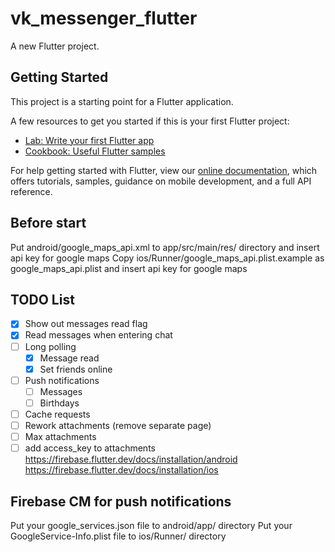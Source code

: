 # vk_messenger_flutter

A new Flutter project.

## Getting Started

This project is a starting point for a Flutter application.

A few resources to get you started if this is your first Flutter project:

- [Lab: Write your first Flutter app](https://flutter.dev/docs/get-started/codelab)
- [Cookbook: Useful Flutter samples](https://flutter.dev/docs/cookbook)

For help getting started with Flutter, view our
[online documentation](https://flutter.dev/docs), which offers tutorials,
samples, guidance on mobile development, and a full API reference.

## Before start
Put android/google_maps_api.xml to app/src/main/res/ directory and insert api key for google maps
Copy ios/Runner/google_maps_api.plist.example as google_maps_api.plist and insert api key for google maps

## TODO List

- [x] Show out messages read flag
- [x] Read messages when entering chat
- [ ] Long polling
  - [x] Message read
  - [x] Set friends online
- [ ] Push notifications
  - [ ] Messages
  - [ ] Birthdays
- [ ] Cache requests
- [ ] Rework attachments (remove separate page)
- [ ] Max attachments
- [ ] add access_key to attachments
https://firebase.flutter.dev/docs/installation/android
https://firebase.flutter.dev/docs/installation/ios
## Firebase CM for push notifications
Put your google_services.json file to android/app/ directory
Put your GoogleService-Info.plist file to ios/Runner/ directory

